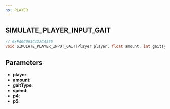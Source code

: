 ```yaml
---
ns: PLAYER
---
```

## SIMULATE_PLAYER_INPUT_GAIT

```c
// 0xFA0C063C422C4355
void SIMULATE_PLAYER_INPUT_GAIT(Player player, float amount, int gaitType, float speed, BOOL p4, BOOL p5);
```

## Parameters
* **player**:
* **amount**:
* **gaitType**:
* **speed**:
* **p4**:
* **p5**:
